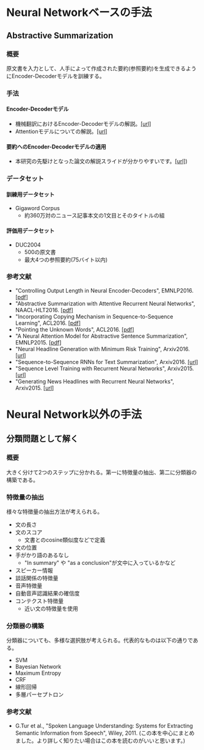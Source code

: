# Neural Networkベースの手法 
## Abstractive Summarization
### 概要
原文書を入力として、人手によって作成された要約(参照要約)を生成できるようにEncoder-Decoderモデルを訓練する。

### 手法
#### Encoder-Decoderモデル
- 機械翻訳におけるEncoder-Decoderモデルの解説。[[url]](http://qiita.com/odashi_t/items/a1be7c4964fbea6a116e)
- Attentionモデルについての解説。[[url]](http://www.slideshare.net/yutakikuchi927/deep-learning-nlp-attention)

#### 要約へのEncoder-Decoderモデルの適用
- 本研究の先駆けとなった論文の解説スライドが分かりやすいです。[[url]](http://www.slideshare.net/yutakikuchi927/a-neural-attention-model-for-sentence-summarization))

### データセット
#### 訓練用データセット
- Gigaword Corpus
  - 約360万対のニュース記事本文の1文目とそのタイトルの組

#### 評価用データセット
- DUC2004
  - 500の原文書
  - 最大4つの参照要約(75バイト以内)

### 参考文献
- "Controlling Output Length in Neural Encoder-Decoders", EMNLP2016.
[[pdf]](https://www.aclweb.org/anthology/D/D16/D16-1140.pdf)
- "Abstractive Summarization with Attentive Recurrent Neural Networks", NAACL-HLT2016.
[[pdf]](http://nlp.seas.harvard.edu/papers/naacl16_summary.pdf)
- "Incorporating Copying Mechanism in Sequence-to-Sequence Learning", ACL2016.
[[pdf]](https://www.aclweb.org/anthology/P/P16/P16-1154.pdf)
- "Pointing the Unknown Words", ACL2016.
[[pdf]](https://www.aclweb.org/anthology/P/P16/P16-1014.pdf)
- "A Neural Attention Model for Abstractive Sentence Summarization", EMNLP2015.
[[pdf]](https://www.aclweb.org/anthology/D/D15/D15-1044.pdf)
- "Neural Headline Generation with Minimum Risk Training", Arxiv2016.
[[url]](https://128.84.21.199/abs/1604.01904v1)
- "Sequence-to-Sequence RNNs for Text Summarization", Arxiv2016.
[[url]](https://128.84.21.199/abs/1602.06023v1)
- "Sequence Level Training with Recurrent Neural Networks", Arxiv2015.
[[url]](https://arxiv.org/abs/1511.06732)
- "Generating News Headlines with Recurrent Neural Networks", Arxiv2015.
[[url]](https://arxiv.org/abs/1512.01712)

# Neural Network以外の手法
## 分類問題として解く
### 概要
大きく分けて2つのステップに分かれる。第一に特徴量の抽出、第二に分類器の構築である。

### 特徴量の抽出
様々な特徴量の抽出方法が考えられる。
- 文の長さ
- 文のスコア
  - 文書とのcosine類似度などで定義
- 文の位置
- 手がかり語のあるなし
  - "In summary" や "as a conclusion"が文中に入っているかなど
- スピーカー情報
- 談話関係の特徴量
- 音声特徴量
- 自動音声認識結果の確信度
- コンテクスト特徴量
  - 近い文の特徴量を使用

### 分類器の構築
分類器についても、多様な選択肢が考えられる。代表的なものは以下の通りである。
- SVM
- Bayesian Network
- Maximum Entropy
- CRF
- 線形回帰
- 多層パーセプトロン

### 参考文献
- G.Tur et al., "Spoken Language Understanding: Systems for Extracting Semantic Information from Speech", Wiley, 2011. 
(この本を中心にまとめました。より詳しく知りたい場合はこの本を読むのがいいと思います。)